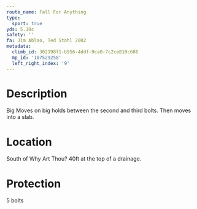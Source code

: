```yaml
---
route_name: Fall For Anything
type:
  sport: true
yds: 5.10c
safety: ''
fa: Jim Ablao, Ted Stahl 2002
metadata:
  climb_id: 302198f1-b956-4ddf-9ca0-7c2ce810c686
  mp_id: '107529258'
  left_right_index: '9'
---
```

# Description
Big Moves on big holds between the second and third bolts. Then moves into a slab.

# Location
South of Why Art Thou? 40ft at the top of a drainage.

# Protection
5 bolts
